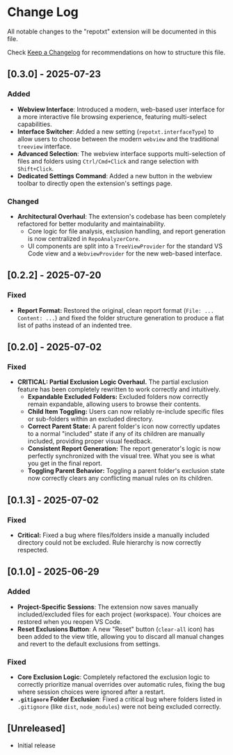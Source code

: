 # Change Log

All notable changes to the "repotxt" extension will be documented in this file.

Check [Keep a Changelog](http://keepachangelog.com/) for recommendations on how to structure this file.

## [0.3.0] - 2025-07-23

### Added

-   **Webview Interface**: Introduced a modern, web-based user interface for a more interactive file browsing experience, featuring multi-select capabilities.
-   **Interface Switcher**: Added a new setting (`repotxt.interfaceType`) to allow users to choose between the modern `webview` and the traditional `treeview` interface.
-   **Advanced Selection**: The webview interface supports multi-selection of files and folders using `Ctrl/Cmd+Click` and range selection with `Shift+Click`.
-   **Dedicated Settings Command**: Added a new button in the webview toolbar to directly open the extension's settings page.

### Changed

-   **Architectural Overhaul**: The extension's codebase has been completely refactored for better modularity and maintainability.
    -   Core logic for file analysis, exclusion handling, and report generation is now centralized in `RepoAnalyzerCore`.
    -   UI components are split into a `TreeViewProvider` for the standard VS Code view and a `WebviewProvider` for the new web-based interface.


## [0.2.2] - 2025-07-20

### Fixed

- **Report Format:** Restored the original, clean report format (`File: ... Content: ...`) and fixed the folder structure generation to produce a flat list of paths instead of an indented tree.

## [0.2.0] - 2025-07-02

### Fixed

- **CRITICAL: Partial Exclusion Logic Overhaul.** The partial exclusion feature has been completely rewritten to work correctly and intuitively.
  - **Expandable Excluded Folders:** Excluded folders now correctly remain expandable, allowing users to browse their contents.
  - **Child Item Toggling:** Users can now reliably re-include specific files or sub-folders within an excluded directory.
  - **Correct Parent State:** A parent folder's icon now correctly updates to a normal "included" state if any of its children are manually included, providing proper visual feedback.
  - **Consistent Report Generation:** The report generator's logic is now perfectly synchronized with the visual tree. What you see is what you get in the final report.
  - **Toggling Parent Behavior:** Toggling a parent folder's exclusion state now correctly clears any conflicting manual rules on its children.

## [0.1.3] - 2025-07-02

### Fixed
- **Critical:** Fixed a bug where files/folders inside a manually included directory could not be excluded. Rule hierarchy is now correctly respected.

## [0.1.0] - 2025-06-29

### Added

- **Project-Specific Sessions**: The extension now saves manually included/excluded files for each project (workspace). Your choices are restored when you reopen VS Code.
- **Reset Exclusions Button**: A new "Reset" button (`clear-all` icon) has been added to the view title, allowing you to discard all manual changes and revert to the default exclusions from settings.

### Fixed

- **Core Exclusion Logic**: Completely refactored the exclusion logic to correctly prioritize manual overrides over automatic rules, fixing the bug where session choices were ignored after a restart.
- **`.gitignore` Folder Exclusion**: Fixed a critical bug where folders listed in `.gitignore` (like `dist`, `node_modules`) were not being excluded correctly.

## [Unreleased]

- Initial release
